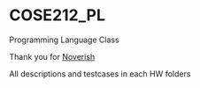 # COSE212_PL
Programming Language Class

Thank you for [Noverish](https://github.com/Noverish/KoreaUniversity-ProgrammingLanguage)

All descriptions and testcases in each HW folders
